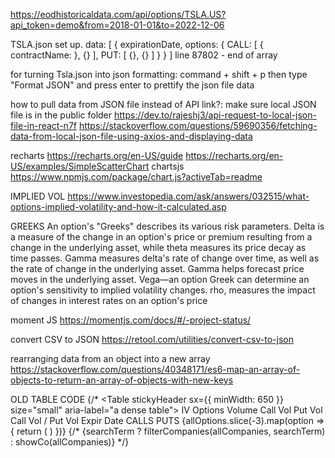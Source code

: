 https://eodhistoricaldata.com/api/options/TSLA.US?api_token=demo&from=2018-01-01&to=2022-12-06

TSLA.json set up.
data: [
  {
    expirationDate,
    options: {
      CALL: [
        {
          contractName:
        }, 
        {}
      ],
      PUT: [
        {}, {}
      ]
    }
  }
]
line 87802 - end of array


for turning Tsla.json into json formatting:
command + shift + p
then type "Format JSON" and press enter to prettify the json file data

how to pull data from JSON file instead of API link?:
make sure local JSON file is in the public folder
https://dev.to/rajeshj3/api-request-to-local-json-file-in-react-n7f 
https://stackoverflow.com/questions/59690356/fetching-data-from-local-json-file-using-axios-and-displaying-data 

recharts
https://recharts.org/en-US/guide 
https://recharts.org/en-US/examples/SimpleScatterChart 
chartsjs
https://www.npmjs.com/package/chart.js?activeTab=readme

IMPLIED VOL
https://www.investopedia.com/ask/answers/032515/what-options-implied-volatility-and-how-it-calculated.asp

GREEKS
An option's "Greeks" describes its various risk parameters.
Delta is a measure of the change in an option's price or premium resulting from a change in the underlying asset, while theta measures its price decay as time passes.
Gamma measures delta's rate of change over time, as well as the rate of change in the underlying asset. Gamma helps forecast price moves in the underlying asset.
Vega—an option Greek can determine an option's sensitivity to implied volatility changes.
 rho, measures the impact of changes in interest rates on an option's price

 moment JS
 https://momentjs.com/docs/#/-project-status/ 

convert CSV to JSON
 https://retool.com/utilities/convert-csv-to-json

 rearranging data from an object into a new array
 https://stackoverflow.com/questions/40348171/es6-map-an-array-of-objects-to-return-an-array-of-objects-with-new-keys


 OLD TABLE CODE
       {/* <TableContainer component={Paper}>
        <Table stickyHeader sx={{ minWidth: 650 }} size="small" aria-label="a dense table">
        <TableHead>
          <TableRow>
            <TableCell align="center">IV</TableCell>
            <TableCell align="center">Options Volume</TableCell>
            <TableCell align="center">Call Vol</TableCell>
            <TableCell align="center">Put Vol</TableCell>
            <TableCell align="center">Call Vol / Put Vol</TableCell>
            <TableCell align="center">Expir Date</TableCell>
            <TableCell align="center">CALLS</TableCell>
            <TableCell align="center">PUTS</TableCell>
          </TableRow>
        </TableHead> 
        <TableBody>
          {allOptions.slice(-3).map(option => {
            return (
              <OptionCard key={option.callVolume} option={option}/>
            )
          })}
        </TableBody>
          {/* {searchTerm ? filterCompanies(allCompanies, searchTerm) : showCo(allCompanies)} 
        </Table>
      </TableContainer> */}